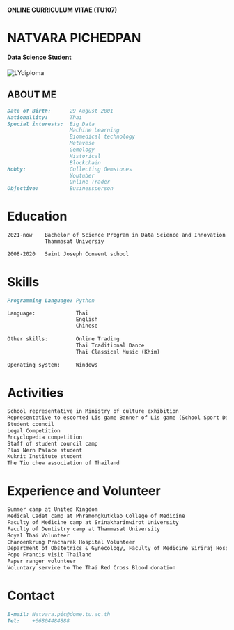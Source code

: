 #### ONLINE CURRICULUM VITAE (TU107)
# NATVARA PICHEDPAN 
#### Data Science Student
![LYdiploma](https://user-images.githubusercontent.com/94485177/143612259-02de4450-61f0-498c-8974-0734a5d54f3c.png)
## ABOUT ME
```markdown
Date of Birth:      29 August 2001
Nationallity:       Thai
Special interests:  Big Data
                    Machine Learning
                    Biomedical technology
                    Metavese
                    Gemology
                    Historical
                    Blockchain
Hobby:              Collecting Gemstones
                    Youtuber
                    Online Trader
Objective:          Businessperson
```

# Education
```markdown
2021-now    Bachelor of Science Program in Data Science and Innovation
            Thammasat Universiy

2008-2020   Saint Joseph Convent school
```
# Skills
```markdown
Programming Language: Python

Language:             Thai
                      English
                      Chinese
                      
Other skills:         Online Trading
                      Thai Traditional Dance
                      Thai Classical Music (Khim)
                                            
Operating system:     Windows

```
# Activities
```markdown
School representative in Ministry of culture exhibition
Representative to escorted Lis game Banner of Lis game (School Sport Day)
Student council
Legal Competition
Encyclopedia competition
Staff of student council camp
Plai Nern Palace student
Kukrit Institute student
The Tio chew association of Thailand
```

# Experience and Volunteer
```markdown
Summer camp at United Kingdom
Medical Cadet camp at Phramongkutklao College of Medicine
Faculty of Medicine camp at Srinakharinwirot University
Faculty of Dentistry camp at Thammasat University
Royal Thai Volunteer
Charoenkrung Pracharak Hospital Volunteer
Department of Obstetrics & Gynecology, Faculty of Medicine Siriraj Hospital, Mahidol University Volunteer
Pope Francis visit Thailand
Paper ranger volunteer
Voluntary service to The Thai Red Cross Blood donation
```
# Contact
```markdown
E-mail: Natvara.pic@dome.tu.ac.th
Tel:    +66804484888
```
